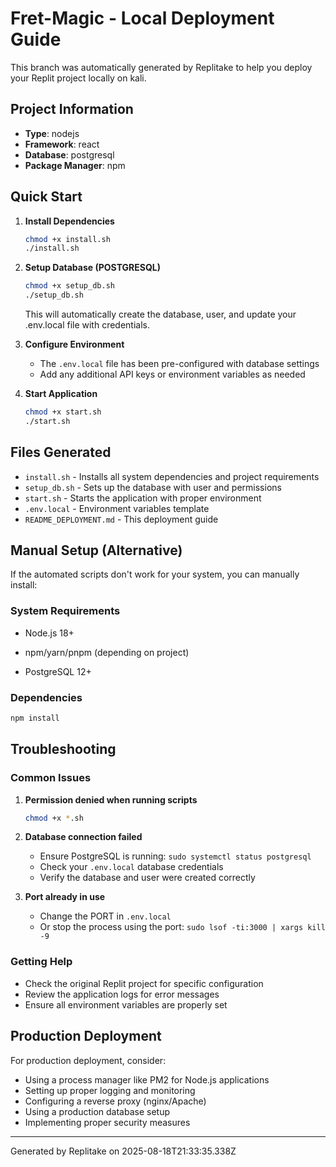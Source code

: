 # Fret-Magic - Local Deployment Guide

This branch was automatically generated by Replitake to help you deploy your Replit project locally on kali.

## Project Information

- **Type**: nodejs
- **Framework**: react
- **Database**: postgresql
- **Package Manager**: npm

## Quick Start

1. **Install Dependencies**
   ```bash
   chmod +x install.sh
   ./install.sh
   ```

2. **Setup Database (POSTGRESQL)**
   ```bash
   chmod +x setup_db.sh
   ./setup_db.sh
   ```
      This will automatically create the database, user, and update your .env.local file with credentials.

3. **Configure Environment**
   - The `.env.local` file has been pre-configured with database settings
   - Add any additional API keys or environment variables as needed

4. **Start Application**
   ```bash
   chmod +x start.sh
   ./start.sh
   ```


## Files Generated

- `install.sh` - Installs all system dependencies and project requirements
- `setup_db.sh` - Sets up the database with user and permissions
- `start.sh` - Starts the application with proper environment
- `.env.local` - Environment variables template
- `README_DEPLOYMENT.md` - This deployment guide

## Manual Setup (Alternative)

If the automated scripts don't work for your system, you can manually install:

### System Requirements

- Node.js 18+ 
- npm/yarn/pnpm (depending on project)

- PostgreSQL 12+

### Dependencies

```bash
npm install

```

## Troubleshooting

### Common Issues

1. **Permission denied when running scripts**
   ```bash
   chmod +x *.sh
   ```

2. **Database connection failed**
   - Ensure PostgreSQL is running: `sudo systemctl status postgresql`
   - Check your `.env.local` database credentials
   - Verify the database and user were created correctly

3. **Port already in use**
   - Change the PORT in `.env.local`
   - Or stop the process using the port: `sudo lsof -ti:3000 | xargs kill -9`

### Getting Help

- Check the original Replit project for specific configuration
- Review the application logs for error messages
- Ensure all environment variables are properly set

## Production Deployment

For production deployment, consider:

- Using a process manager like PM2 for Node.js applications
- Setting up proper logging and monitoring
- Configuring a reverse proxy (nginx/Apache)
- Using a production database setup
- Implementing proper security measures

---

Generated by Replitake on 2025-08-18T21:33:35.338Z
